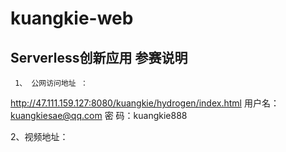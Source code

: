 # kuangkie-web
## Serverless创新应用 参赛说明

	
	 1、 公网访问地址 ：
<a href="http://47.111.159.127:8080/kuangkie/hydrogen/index.html" target="_blank">http://47.111.159.127:8080/kuangkie/hydrogen/index.html</a>
 	用户名：kuangkiesae@qq.com
 	密  码：kuangkie888

 2、视频地址：
 
